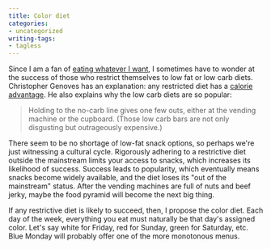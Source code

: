 ```yaml
---
title: Color diet
categories:
- uncategorized
writing-tags:
- tagless
---
```


Since I am a fan of [eating whatever I want][1], I sometimes have to wonder at the success of those who restrict themselves to low fat or low carb diets.  Christopher Genoves has an explanation: any restricted diet has a [calorie advantage][2].  He also explains why the low carb diets are so popular:


   [1]: /library/thoughts/fitness.html
   [2]: http://signalplusnoise.com/archives/000409.html

> Holding to the no-carb line gives one few outs, either at the vending machine or the cupboard. (Those low carb bars are not only disgusting but outrageously expensive.)

There seem to be no shortage of low-fat snack options, so perhaps we're just witnessing a cultural cycle.  Rigorously adhering to a restrictive diet outside the mainstream limits your access to snacks, which increases its likelihood of success.  Success leads to popularity, which eventually means snacks become widely available, and the diet loses its "out of the mainstream" status.  After the vending machines are full of nuts and beef jerky, maybe the food pyramid will become the next big thing.

If any restrictive diet is likely to succeed, then, I propose the color diet.  Each day of the week, everything you eat must naturally be that day's assigned color.  Let's say white for Friday, red for Sunday, green for Saturday, etc.  Blue Monday will probably offer one of the more monotonous menus.
